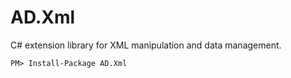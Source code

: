 # AD.Xml
C# extension library for XML manipulation and data management.

```
PM> Install-Package AD.Xml
```
